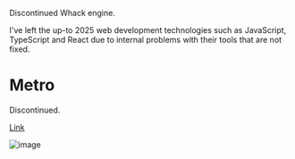 Discontinued Whack engine.

I've left the up-to 2025 web development technologies such as JavaScript, TypeScript and React due to internal problems with their tools that are not fixed.

# Metro

Discontinued.

[Link](https://github.com/hydroperx/metro)

![image](https://github.com/user-attachments/assets/d4c6cf5f-0538-45d3-8450-e4d77eb8b29a)
